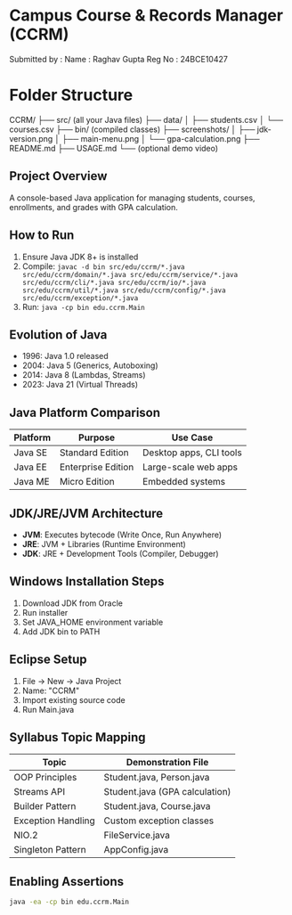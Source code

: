 # Campus Course & Records Manager (CCRM)
Submitted by : 
Name : Raghav Gupta
Reg No : 24BCE10427

# Folder Structure



CCRM/
├── src/ (all your Java files)
├── data/
│   ├── students.csv
│   └── courses.csv
├── bin/ (compiled classes)
├── screenshots/
│   ├── jdk-version.png
│   ├── main-menu.png
│   └── gpa-calculation.png
├── README.md
├── USAGE.md
└── (optional demo video)



## Project Overview
A console-based Java application for managing students, courses, enrollments, and grades with GPA calculation.

## How to Run
1. Ensure Java JDK 8+ is installed
2. Compile: `javac -d bin src/edu/ccrm/*.java src/edu/ccrm/domain/*.java src/edu/ccrm/service/*.java src/edu/ccrm/cli/*.java src/edu/ccrm/io/*.java src/edu/ccrm/util/*.java src/edu/ccrm/config/*.java src/edu/ccrm/exception/*.java`
3. Run: `java -cp bin edu.ccrm.Main`

## Evolution of Java
- 1996: Java 1.0 released
- 2004: Java 5 (Generics, Autoboxing)
- 2014: Java 8 (Lambdas, Streams)
- 2023: Java 21 (Virtual Threads)

## Java Platform Comparison
| Platform | Purpose | Use Case |
|----------|---------|----------|
| Java SE | Standard Edition | Desktop apps, CLI tools |
| Java EE | Enterprise Edition | Large-scale web apps |
| Java ME | Micro Edition | Embedded systems |

## JDK/JRE/JVM Architecture
- **JVM**: Executes bytecode (Write Once, Run Anywhere)
- **JRE**: JVM + Libraries (Runtime Environment)
- **JDK**: JRE + Development Tools (Compiler, Debugger)

## Windows Installation Steps
1. Download JDK from Oracle
2. Run installer
3. Set JAVA_HOME environment variable
4. Add JDK bin to PATH

## Eclipse Setup
1. File → New → Java Project
2. Name: "CCRM"
3. Import existing source code
4. Run Main.java

## Syllabus Topic Mapping
| Topic | Demonstration File |
|-------|-------------------|
| OOP Principles | Student.java, Person.java |
| Streams API | Student.java (GPA calculation) |
| Builder Pattern | Student.java, Course.java |
| Exception Handling | Custom exception classes |
| NIO.2 | FileService.java |
| Singleton Pattern | AppConfig.java |

## Enabling Assertions
```bash
java -ea -cp bin edu.ccrm.Main